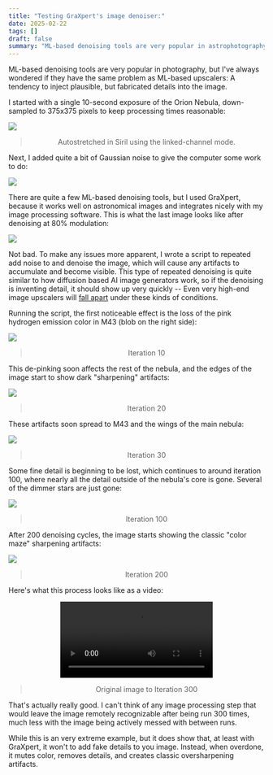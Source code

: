 ```yaml
---
title: "Testing GraXpert's image denoiser:"
date: 2025-02-22
tags: []
draft: false
summary: "ML-based denoising tools are very popular in astrophotography, and just low light photography in general. I’ve always wondered if they have the same problems as ML-based upscalers: Injecting plausible but completely fabricated details into the image."
---
```


ML-based denoising tools are very popular in photography, but I've always wondered if they have the same problem as ML-based upscalers:
A tendency to inject plausible, but fabricated details into the image.

I started with a single 10-second exposure of the Orion Nebula, down-sampled to 375x375 pixels to keep processing times reasonable:

![](original.jpg)
> <div style="text-align: center"> Autostretched in Siril using the linked-channel mode. </div>

Next, I added quite a bit of Gaussian noise to give the computer some work to do:

![](noise.jpg)

There are quite a few ML-based denoising tools, but I used GraXpert, because it works well on astronomical images and integrates nicely with my image processing software.
This is what the last image looks like after denoising at 80% modulation:

![](denoise.jpg)

Not bad. 
To make any issues more apparent, I wrote a script to repeated add noise to and denoise the image, which will cause any artifacts to accumulate and become visible.
This type of repeated denoising is quite similar to how diffusion based AI image generators work, so if the denoising is inventing detail, it should show up very quickly --
Even very high-end image upscalers will [fall apart](https://lcamtuf.substack.com/p/random-finds-ai-image-upscale-collapse) under these kinds of conditions.

Running the script, the first noticeable effect is the loss of the pink hydrogen emission color in M43 (blob on the right side):

![](10.jpg)
> <div style="text-align: center"> Iteration 10 </div>

This de-pinking soon affects the rest of the nebula, and the edges of the image start to show dark "sharpening" artifacts:

![](20.jpg)
> <div style="text-align: center"> Iteration 20 </div>

These artifacts soon spread to M43 and the wings of the main nebula:

![](30.jpg)
> <div style="text-align: center"> Iteration 30 </div>

Some fine detail is beginning to be lost, which continues to around iteration 100, where nearly all the detail outside of the nebula's core is gone.
Several of the dimmer stars are just gone:

![](100.jpg)
> <div style="text-align: center"> Iteration 100 </div>

After 200 denoising cycles, the image starts showing the classic "color maze" sharpening artifacts:

![](200.jpg)
> <div style="text-align: center"> Iteration 200 </div>

Here's what this process looks like as a video:

<div style="display: flex; justify-content: center; align-items: center;"><video src='denoiser.mp4' controls> </video></div>

> <div style="text-align: center"> Original image to Iteration 300 </div>

That's actually really good.
I can't think of any image processing step that would leave the image remotely recognizable after being run 300 times, much less with the image being actively messed with between runs.

While this is an very extreme example, but it does show that, at least with GraXpert, it won't to add fake details to you image.
Instead, when overdone, it mutes color, removes details, and creates classic oversharpening artifacts.
